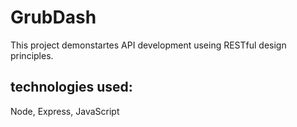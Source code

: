 # GrubDash

This project demonstartes API development useing RESTful design principles.

## technologies used:
Node, Express, JavaScript



